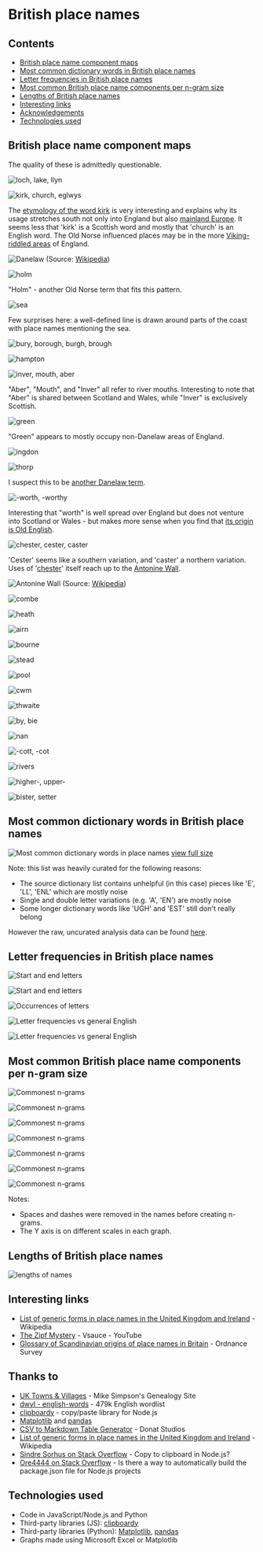 # British place names

## Contents
- [British place name component maps](https://github.com/DanielJohnBenton/TownsAndVillages#british-place-name-component-maps)
- [Most common dictionary words in British place names](https://github.com/DanielJohnBenton/TownsAndVillages#most-common-dictionary-words-in-british-place-names)
- [Letter frequencies in British place names](https://github.com/DanielJohnBenton/TownsAndVillages#letter-frequencies-in-british-place-names)
- [Most common British place name components per n-gram size](https://github.com/DanielJohnBenton/TownsAndVillages#most-common-british-place-name-components-per-n-gram-size)
- [Lengths of British place names](https://github.com/DanielJohnBenton/TownsAndVillages#lengths-of-british-place-names)
- [Interesting links](https://github.com/DanielJohnBenton/TownsAndVillages#interesting-links)
- [Acknowledgements](https://github.com/DanielJohnBenton/TownsAndVillages#thanks-to)
- [Technologies used](https://github.com/DanielJohnBenton/TownsAndVillages#technologies-used)

## British place name component maps

The quality of these is admittedly questionable.

![loch, lake, llyn](images/coords_loch_lake_llyn.png)

![kirk, church, eglwys](images/kirk_church_eglwys.png)

The [etymology of the word kirk](https://en.wikipedia.org/wiki/Kirk#Basic_meaning_and_etymology) is very interesting and explains why its usage stretches south not only into England but also [mainland Europe](https://en.wikipedia.org/wiki/Dunkirk#Etymology_and_language_use). It seems less that 'kirk' is a Scottish word and mostly that 'church' is an English word. The Old Norse influenced places may be in the more [Viking-riddled areas](https://en.wikipedia.org/wiki/Danelaw) of England.

![Danelaw](images/danelaw_map.png)
(Source: [Wikipedia](https://en.wikipedia.org/wiki/Danelaw))

![holm](images/coords_holm.png)

"Holm" - another Old Norse term that fits this pattern.

![sea](images/coords_sea.png)

Few surprises here: a well-defined line is drawn around parts of the coast with place names mentioning the sea.

![bury, borough, burgh, brough](images/coords_bury_borough_burgh_brough.png)

![hampton](images/coords_hampton.png)

![inver, mouth, aber](images/coords_inver_mouth_aber.png)

"Aber", "Mouth", and "Inver" all refer to river mouths. Interesting to note that "Aber" is shared between Scotland and Wales, while "Inver" is exclusively Scottish.

![green](images/coords_green.png)

"Green" appears to mostly occupy non-Danelaw areas of England.

![ingdon](images/coords_ingdon.png)

![thorp](images/coords_thorp.png)

I suspect this to be [another Danelaw term](https://en.wiktionary.org/wiki/thorp#Etymology).

![-worth, -worthy](images/coords_worth_worthy.png)

Interesting that "worth" is well spread over England but does not venture into Scotland or Wales - but makes more sense when you find that [its origin is Old English](https://en.wikipedia.org/wiki/List_of_generic_forms_in_place_names_in_the_United_Kingdom_and_Ireland).

![chester, cester, caster](images/coords_chester_cester_caster.png)

'Cester' seems like a southern variation, and 'caster' a northern variation. Uses of '[chester](https://en.wikipedia.org/wiki/Chester_(placename_element))' itself reach up to the [Antonine Wall](https://en.wikipedia.org/wiki/Antonine_Wall).

![Antonine Wall](images/antonine_wall.png) (Source: [Wikipedia](https://en.wikipedia.org/wiki/Antonine_Wall))

![combe](images/coords_combe.png)

![heath](images/coords_heath.png)

![airn](images/coords_airn.png)

![bourne](images/coords_bourne.png)

![stead](images/coords_stead.png)

![pool](images/coords_pool.png)

![cwm](images/coords_cwm.png)

![thwaite](images/coords_thwaite.png)

![by, bie](images/coords_by_bie.png)

![nan](images/coords_nan.png)

![-cott, -cot](images/cott_cot.png)

![rivers](images/coords_rivers.png)

![higher-, upper-](images/coords_higher_upper.png)

![bister, setter](images/coords_bister_setter.png)

## Most common dictionary words in British place names

![Most common dictionary words in place names](images/common_dictionary_words.png)
[view full size](https://raw.githubusercontent.com/DanielJohnBenton/TownsAndVillages/master/images/common_dictionary_words.png)

Note: this list was heavily curated for the following reasons:
- The source dictionary list contains unhelpful (in this case) pieces like 'E', 'LL', 'ENL' which are mostly noise
- Single and double letter variations (e.g. 'A', 'EN') are mostly noise
- Some longer dictionary words like 'UGH' and 'EST' still don't really belong

However the raw, uncurated analysis data can be found [here](output/dictionary_word_occurrences_3lettersormore.txt).

## Letter frequencies in British place names

![Start and end letters](images/start_and_end_letters.png)

![Start and end letters](images/start_end_letters_by_count.png)

![Occurrences of letters](images/entire_letters_by_count.png)

![Letter frequencies vs general English](images/letter_frequencies.png)

![Letter frequencies vs general English](images/letter_frequencies_differences.png)

## Most common British place name components per n-gram size

![Commonest n-grams](images/commonest_ngrams/common_mixed.png)

![Commonest n-grams](images/commonest_ngrams/common_bigrams.png)

![Commonest n-grams](images/commonest_ngrams/common_trigrams.png)

![Commonest n-grams](images/commonest_ngrams/common_4grams.png)

![Commonest n-grams](images/commonest_ngrams/common_5grams.png)

![Commonest n-grams](images/commonest_ngrams/common_6grams.png)

![Commonest n-grams](images/commonest_ngrams/common_7grams.png)

Notes:
- Spaces and dashes were removed in the names before creating n-grams.
- The Y axis is on different scales in each graph.

## Lengths of British place names

![lengths of names](images/lengths_distribution.png)

## Interesting links
- [List of generic forms in place names in the United Kingdom and Ireland](https://en.wikipedia.org/wiki/List_of_generic_forms_in_place_names_in_the_United_Kingdom_and_Ireland) - Wikipedia
- [The Zipf Mystery](https://www.youtube.com/watch?v=fCn8zs912OE) - Vsauce - YouTube
- [Glossary of Scandinavian origins of place names in Britain](https://www.ordnancesurvey.co.uk/resources/historical-map-resources/scandinavian-glossary.html) - Ordnance Survey

## Thanks to
- [UK Towns & Villages](http://freepages.genealogy.rootsweb.ancestry.com/~agene/locations/) - Mike Simpson's Genealogy Site
- [dwyl - english-words](https://github.com/dwyl/english-words) - 479k English wordlist
- [clipboardy](https://github.com/sindresorhus/clipboardy) - copy/paste library for Node.js
- [Matplotlib](https://matplotlib.org/) and [pandas](http://pandas.pydata.org/)
- [CSV to Markdown Table Generator](https://donatstudios.com/CsvToMarkdownTable) - Donat Studios
- [List of generic forms in place names in the United Kingdom and Ireland](https://en.wikipedia.org/wiki/List_of_generic_forms_in_place_names_in_the_United_Kingdom_and_Ireland) - Wikipedia
- [Sindre Sorhus on Stack Overflow](https://stackoverflow.com/questions/7778539/copy-to-clipboard-in-node-js/43153941#43153941) - Copy to clipboard in Node.js?
- [Ore4444 on Stack Overflow](https://stackoverflow.com/questions/9961502/is-there-a-way-to-automatically-build-the-package-json-file-for-node-js-projects/13728837#13728837) - Is there a way to automatically build the package.json file for Node.js projects

## Technologies used
- Code in JavaScript/Node.js and Python
- Third-party libraries (JS): [clipboardy](https://github.com/sindresorhus/clipboardy)
- Third-party libraries (Python): [Matplotlib](https://matplotlib.org/), [pandas](http://pandas.pydata.org/)
- Graphs made using Microsoft Excel or Matplotlib